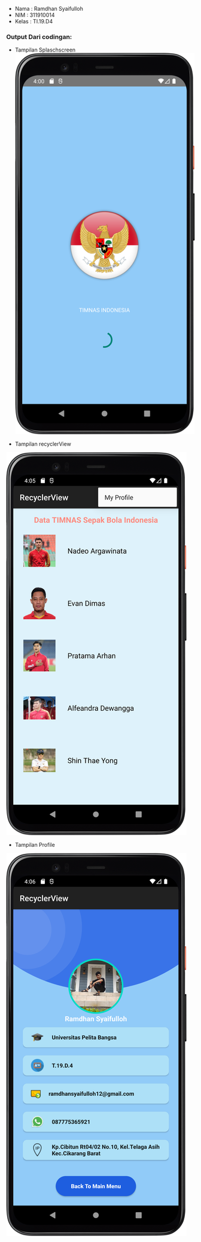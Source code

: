 - Nama : Ramdhan Syaifulloh 
- NIM  : 311910014
- Kelas : TI.19.D4

### Output Dari codingan:
- Tampilan Splaschscreen
![gambar](ss/splascreen.png)


- Tampilan recyclerView

![gambar](ss/ss3.png)


- Tampilan Profile

![gambar](ss/ss4.png)
